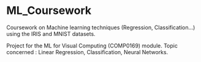 # ML_Coursework
Coursework on Machine learning techniques (Regression, Classification...) using the IRIS and MNIST datasets.


Project for the ML for Visual Computing (COMP0169) module. Topic concerned : Linear Regression, Classification, Neural Networks.
